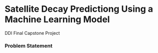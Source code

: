 # Satellite Decay Predictiong Using a Machine Learning Model
DDI Final Capstone Project

### Problem Statement

